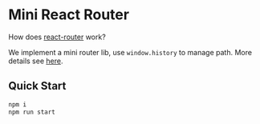 # Mini React Router

How does [react-router](https://reactrouter.com/) work?

We implement a mini router lib, use `window.history` to manage path. More details see [here](./src/mini-react-router/index.tsx).

## Quick Start

```bash
npm i
npm run start
```
